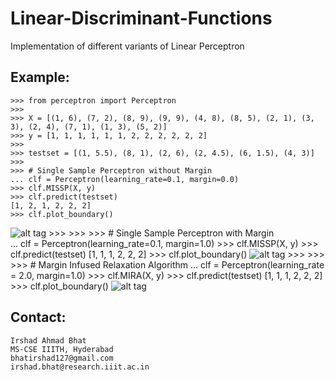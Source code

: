 # Linear-Discriminant-Functions

Implementation of different variants of Linear Perceptron

## Example:

    >>> from perceptron import Perceptron
    >>> 
    >>> X = [(1, 6), (7, 2), (8, 9), (9, 9), (4, 8), (8, 5), (2, 1), (3, 3), (2, 4), (7, 1), (1, 3), (5, 2)]
    >>> y = [1, 1, 1, 1, 1, 1, 2, 2, 2, 2, 2, 2]
    >>> 
    >>> testset = [(1, 5.5), (8, 1), (2, 6), (2, 4.5), (6, 1.5), (4, 3)]
    >>> 
    >>> # Single Sample Perceptron without Margin    
    ... clf = Perceptron(learning_rate=0.1, margin=0.0)
    >>> clf.MISSP(X, y)
    >>> clf.predict(testset)
    [1, 2, 1, 2, 2, 2]
    >>> clf.plot_boundary()
![alt tag](https://github.com/irshadbhat/Linear-Discriminant-Functions.git/SSP.png)
    >>> 
    >>>
    >>> # Single Sample Perceptron with Margin    
    ... clf = Perceptron(learning_rate=0.1, margin=1.0)
    >>> clf.MISSP(X, y)
    >>> clf.predict(testset)
    [1, 1, 1, 2, 2, 2]
    >>> clf.plot_boundary()
![alt tag](https://github.com/irshadbhat/Linear-Discriminant-Functions.git/MISSP.png)
    >>>
    >>> 
    >>> # Margin Infused Relaxation Algorithm
    ... clf = Perceptron(learning_rate = 2.0, margin=1.0)
    >>> clf.MIRA(X, y)
    >>> clf.predict(testset)
    [1, 1, 1, 2, 2, 2]
    >>> clf.plot_boundary()
![alt tag](https://github.com/irshadbhat/Linear-Discriminant-Functions.git/MIRA.png)


## Contact:

    Irshad Ahmad Bhat
    MS-CSE IIITH, Hyderabad
    bhatirshad127@gmail.com
    irshad.bhat@research.iiit.ac.in

